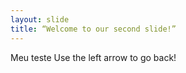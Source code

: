 ```yaml
---
layout: slide
title: “Welcome to our second slide!”
---
```

Meu teste
Use the left arrow to go back!
